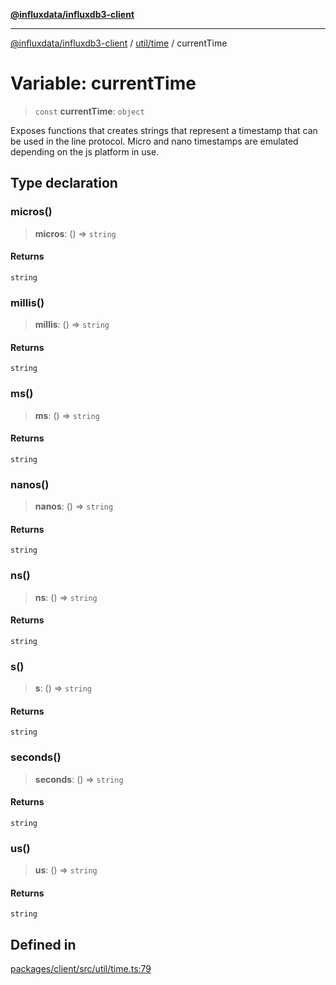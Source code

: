 [**@influxdata/influxdb3-client**](../../../index.md)

***

[@influxdata/influxdb3-client](../../../modules.md) / [util/time](../index.md) / currentTime

# Variable: currentTime

> `const` **currentTime**: `object`

Exposes functions that creates strings that represent a timestamp that
can be used in the line protocol. Micro and nano timestamps are emulated
depending on the js platform in use.

## Type declaration

### micros()

> **micros**: () => `string`

#### Returns

`string`

### millis()

> **millis**: () => `string`

#### Returns

`string`

### ms()

> **ms**: () => `string`

#### Returns

`string`

### nanos()

> **nanos**: () => `string`

#### Returns

`string`

### ns()

> **ns**: () => `string`

#### Returns

`string`

### s()

> **s**: () => `string`

#### Returns

`string`

### seconds()

> **seconds**: () => `string`

#### Returns

`string`

### us()

> **us**: () => `string`

#### Returns

`string`

## Defined in

[packages/client/src/util/time.ts:79](https://github.com/InfluxCommunity/influxdb3-js/blob/6328be2232de5032f7226e569b6b0154d8900f73/packages/client/src/util/time.ts#L79)

